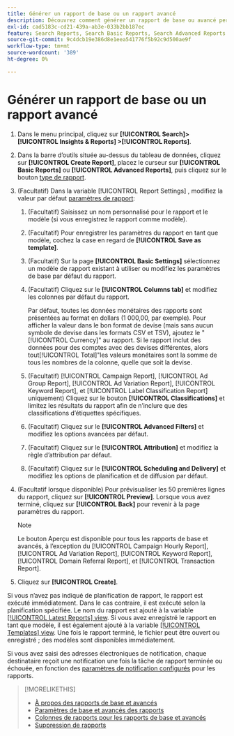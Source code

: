 ```yaml
---
title: Générer un rapport de base ou un rapport avancé
description: Découvrez comment générer un rapport de base ou avancé personnalisé.
exl-id: cad5183c-cd21-439a-ab3e-033b2bb187ec
feature: Search Reports, Search Basic Reports, Search Advanced Reports
source-git-commit: 9c4dcb19e386d8e1eea541776f5b92c9d500ae9f
workflow-type: tm+mt
source-wordcount: '389'
ht-degree: 0%

---
```


# Générer un rapport de base ou un rapport avancé

1. Dans le menu principal, cliquez sur **[!UICONTROL Search]> [!UICONTROL Insights & Reports] >[!UICONTROL Reports]**.

1. Dans la barre d’outils située au-dessus du tableau de données, cliquez sur **[!UICONTROL Create Report]**, placez le curseur sur **[!UICONTROL Basic Reports]** ou **[!UICONTROL Advanced Reports]**, puis cliquez sur le bouton [type de rapport](/help/search-social-commerce/reports/management/basic-advanced/basic-advanced-report-about.md).

1. (Facultatif) Dans la variable [!UICONTROL Report Settings] , modifiez la valeur par défaut [paramètres de rapport](basic-advanced-report-settings.md):

   1. (Facultatif) Saisissez un nom personnalisé pour le rapport et le modèle (si vous enregistrez le rapport comme modèle).

   1. (Facultatif) Pour enregistrer les paramètres du rapport en tant que modèle, cochez la case en regard de **[!UICONTROL Save as template]**.

   1. (Facultatif) Sur la page **[!UICONTROL Basic Settings]** sélectionnez un modèle de rapport existant à utiliser ou modifiez les paramètres de base par défaut du rapport.

   1. (Facultatif) Cliquez sur le **[!UICONTROL Columns tab]** et modifiez les colonnes par défaut du rapport.

      Par défaut, toutes les données monétaires des rapports sont présentées au format en dollars (1 000,00, par exemple). Pour afficher la valeur dans le bon format de devise (mais sans aucun symbole de devise dans les formats CSV et TSV), ajoutez le &quot;[!UICONTROL Currency]&quot; au rapport. Si le rapport inclut des données pour des comptes avec des devises différentes, alors tout[!UICONTROL Total]&quot;les valeurs monétaires sont la somme de tous les nombres de la colonne, quelle que soit la devise.

   1. (Facultatif) [!UICONTROL Campaign Report], [!UICONTROL Ad Group Report], [!UICONTROL Ad Variation Report], [!UICONTROL Keyword Report], et [!UICONTROL Label Classification Report] uniquement) Cliquez sur le bouton **[!UICONTROL Classifications]** et limitez les résultats du rapport afin de n’inclure que des classifications d’étiquettes spécifiques.

   1. (Facultatif) Cliquez sur le **[!UICONTROL Advanced Filters]** et modifiez les options avancées par défaut.

   1. (Facultatif) Cliquez sur le **[!UICONTROL Attribution]** et modifiez la règle d’attribution par défaut.

   1. (Facultatif) Cliquez sur le **[!UICONTROL Scheduling and Delivery]** et modifiez les options de planification et de diffusion par défaut.

1. (Facultatif lorsque disponible) Pour prévisualiser les 50 premières lignes du rapport, cliquez sur **[!UICONTROL Preview]**. Lorsque vous avez terminé, cliquez sur **[!UICONTROL Back]** pour revenir à la page paramètres du rapport.

   >[!NOTE]
   >
   >Le bouton Aperçu est disponible pour tous les rapports de base et avancés, à l’exception du [!UICONTROL Campaign Hourly Report], [!UICONTROL Ad Variation Report], [!UICONTROL Keyword Report], [!UICONTROL Domain Referral Report], et [!UICONTROL Transaction Report].

1. Cliquez sur **[!UICONTROL Create]**.

Si vous n’avez pas indiqué de planification de rapport, le rapport est exécuté immédiatement. Dans le cas contraire, il est exécuté selon la planification spécifiée. Le nom du rapport est ajouté à la variable [[!UICONTROL Latest Reports] view](/help/search-social-commerce/reports/report-about.md). Si vous avez enregistré le rapport en tant que modèle, il est également ajouté à la variable [[!UICONTROL Templates] view](/help/search-social-commerce/reports/report-about.md). Une fois le rapport terminé, le fichier peut être ouvert ou enregistré ; des modèles sont disponibles immédiatement.

Si vous avez saisi des adresses électroniques de notification, chaque destinataire reçoit une notification une fois la tâche de rapport terminée ou échouée, en fonction des [paramètres de notification configurés](/help/search-social-commerce/notifications/notification-edit.md) pour les rapports.

>[!MORELIKETHIS]
>
>* [À propos des rapports de base et avancés](/help/search-social-commerce/reports/management/basic-advanced/basic-advanced-report-about.md)
>* [Paramètres de base et avancés des rapports](/help/search-social-commerce/reports/management/basic-advanced/basic-advanced-report-settings.md)
>* [Colonnes de rapports pour les rapports de base et avancés](/help/search-social-commerce/reports/management/basic-advanced/basic-advanced-report-columns.md)
>* [Suppression de rapports](/help/search-social-commerce/reports/management/report-delete.md)
